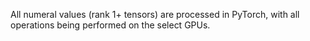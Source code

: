 All numeral values (rank 1+ tensors) are processed in PyTorch, with all operations being performed on the select GPUs.


